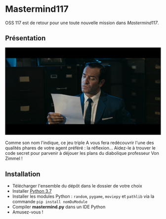 # Mastermind117

OSS 117 est de retour pour une toute nouvelle mission dans *Mastermind117*.

## Présentation

![](https://github.com/RedaPengam/Mastermind117/blob/main/data/hmmm.png)

Comme son nom l'indique, ce jeu triple A vous fera redécouvrir l'une des qualités phares de votre agent préféré : la réflexion... Aidez-le à trouver le code secret pour parvenir à déjouer les plans du diabolique professeur Von Zimmel !

## Installation

- Télécharger l'ensemble du dépôt dans le dossier de votre choix
- Installer [Python 3.7](https://www.python.org/downloads/release/python-379/)
- Installer les modules Python : `random`, `pygame`, `moviepy` et `pathlib` via la commande `pip install nomDuModule`
- Compiler **mastermind.py** dans un IDE Python
- Amusez-vous !
